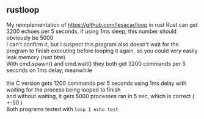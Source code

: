 ## rustloop 
My reimplementation of https://github.com/lesacar/loop in rust
Rust can get 3200 echoes per 5 seconds, if using 1ms sleep, this number should obviously be 5000\
I can't confirm it, but I suspect this program also doesn't wait for the program to finish executing before looping it again, so you could very easily leak memory (rust btw)\
With cmd.spawn() and cmd.wait() they both get 3200 commands per 5 seconds on 1ms delay, meanwhile\
\
the C version gets 1200 commands per 5 seconds using 1ms delay with waiting for the process being looped to finish\
and without waiting, it gets 5000 processes ran in 5 sec, which is correct ( +-50 )
\
Both programs tested with ```loop 1 echo test```

